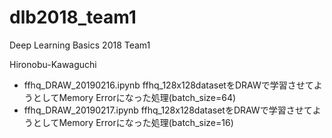 # dlb2018_team1
Deep Learning Basics 2018 Team1

Hironobu-Kawaguchi

- ffhq_DRAW_20190216.ipynb ffhq_128x128datasetをDRAWで学習させてようとしてMemory Errorになった処理(batch_size=64)
- ffhq_DRAW_20190217.ipynb ffhq_128x128datasetをDRAWで学習させてようとしてMemory Errorになった処理(batch_size=16)
